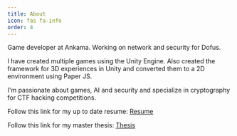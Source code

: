 ```yaml
---
title: About
icon: fas fa-info
order: 4
---
```


Game developer at Ankama. Working on network and security for Dofus.

I have created multiple games using the Unity Engine. Also created the framework for 3D experiences in Unity and converted them to a 2D environment using Paper JS.

I'm passionate about games, AI and security and specialize in cryptography for CTF hacking competitions.

Follow this link for my up to date resume:
[Resume](http://susanou.github.io/data/CV_EN_CameronHochberg.pdf)

Follow this link for my master thesis:
[Thesis](http://susanou.github.io/data/MS_Thesis.pdf)